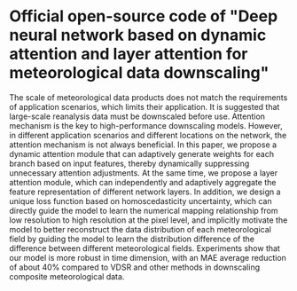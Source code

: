 # Official open-source code of "Deep neural network based on dynamic attention and layer attention for meteorological data downscaling"
The scale of meteorological data products does not match the requirements of application scenarios, which limits their application. It is suggested that large-scale reanalysis data must be downscaled before use. Attention mechanism is the key to high-performance downscaling models. However, in different application scenarios and different locations on the network, the attention mechanism is not always beneficial. In this paper, we propose a dynamic attention module that can adaptively generate weights for each branch based on input features, thereby dynamically suppressing unnecessary attention adjustments. At the same time, we propose a layer attention module, which can independently and adaptively aggregate the feature representation of different network layers. In addition, we design a unique loss function based on homoscedasticity uncertainty, which can directly guide the model to learn the numerical mapping relationship from low resolution to high resolution at the pixel level, and implicitly motivate the model to better reconstruct the data distribution of each meteorological field by guiding the model to learn the distribution difference of the difference between different meteorological fields. Experiments show that our model is more robust in time dimension, with an MAE average reduction of about 40% compared to VDSR and other methods in downscaling composite meteorological data.
